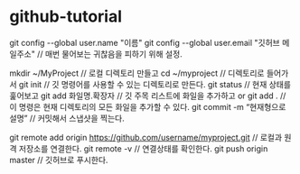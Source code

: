 # github-tutorial

git config --global user.name "이름"
git config --global user.email "깃허브 메일주소" // 매번 물어보는 귀찮음을 피하기 위해 설정.

mkdir ~/MyProject   // 로컬 디렉토리 만들고
cd ~/myproject      // 디렉토리로 들어가서
git init            // 깃 명령어를 사용할 수 있는 디렉토리로 만든다.
git status          // 현재 상태를 훑어보고
git add 화일명.확장자  // 깃 주목 리스트에 화일을 추가하고 or
git add .           // 이 명령은 현재 디렉토리의 모든 화일을 추가할 수 있다.
git commit -m “현재형으로 설명” // 커밋해서 스냅샷을 찍는다.

git remote add origin https://github.com/username/myproject.git // 로컬과 원격 저장소를 연결한다.
git remote -v // 연결상태를 확인한다.
git push origin master // 깃허브로 푸시한다.
